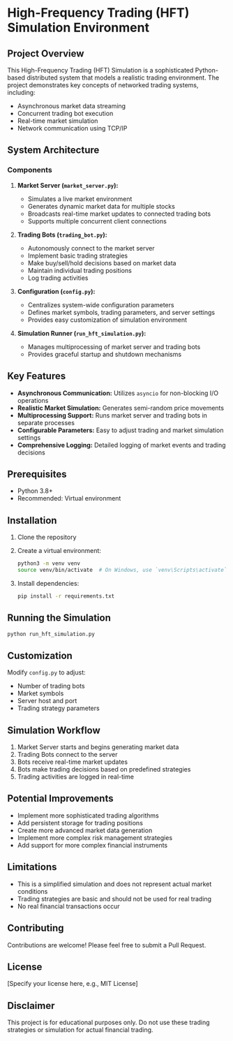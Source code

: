 # High-Frequency Trading (HFT) Simulation Environment

## Project Overview

This High-Frequency Trading (HFT) Simulation is a sophisticated Python-based distributed system that models a realistic trading environment. The project demonstrates key concepts of networked trading systems, including:

- Asynchronous market data streaming
- Concurrent trading bot execution
- Real-time market simulation
- Network communication using TCP/IP

## System Architecture

### Components

1. **Market Server (`market_server.py`):**
   - Simulates a live market environment
   - Generates dynamic market data for multiple stocks
   - Broadcasts real-time market updates to connected trading bots
   - Supports multiple concurrent client connections

2. **Trading Bots (`trading_bot.py`):**
   - Autonomously connect to the market server
   - Implement basic trading strategies
   - Make buy/sell/hold decisions based on market data
   - Maintain individual trading positions
   - Log trading activities

3. **Configuration (`config.py`):**
   - Centralizes system-wide configuration parameters
   - Defines market symbols, trading parameters, and server settings
   - Provides easy customization of simulation environment

4. **Simulation Runner (`run_hft_simulation.py`):**
   - Manages multiprocessing of market server and trading bots
   - Provides graceful startup and shutdown mechanisms

## Key Features

- **Asynchronous Communication:** Utilizes `asyncio` for non-blocking I/O operations
- **Realistic Market Simulation:** Generates semi-random price movements
- **Multiprocessing Support:** Runs market server and trading bots in separate processes
- **Configurable Parameters:** Easy to adjust trading and market simulation settings
- **Comprehensive Logging:** Detailed logging of market events and trading decisions

## Prerequisites

- Python 3.8+
- Recommended: Virtual environment

## Installation

1. Clone the repository
2. Create a virtual environment:
   ```bash
   python3 -m venv venv
   source venv/bin/activate  # On Windows, use `venv\Scripts\activate`
   ```

3. Install dependencies:
   ```bash
   pip install -r requirements.txt
   ```

## Running the Simulation

```bash
python run_hft_simulation.py
```

## Customization

Modify `config.py` to adjust:
- Number of trading bots
- Market symbols
- Server host and port
- Trading strategy parameters

## Simulation Workflow

1. Market Server starts and begins generating market data
2. Trading Bots connect to the server
3. Bots receive real-time market updates
4. Bots make trading decisions based on predefined strategies
5. Trading activities are logged in real-time

## Potential Improvements

- Implement more sophisticated trading algorithms
- Add persistent storage for trading positions
- Create more advanced market data generation
- Implement more complex risk management strategies
- Add support for more complex financial instruments

## Limitations

- This is a simplified simulation and does not represent actual market conditions
- Trading strategies are basic and should not be used for real trading
- No real financial transactions occur

## Contributing

Contributions are welcome! Please feel free to submit a Pull Request.

## License

[Specify your license here, e.g., MIT License]

## Disclaimer

This project is for educational purposes only. Do not use these trading strategies or simulation for actual financial trading.